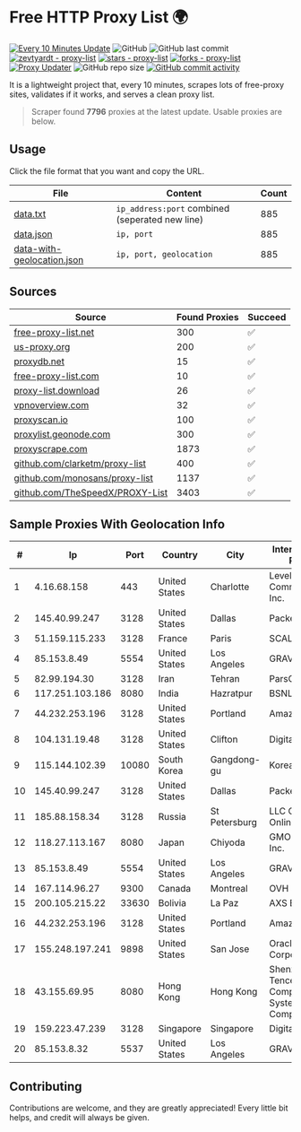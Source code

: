 
# Free HTTP Proxy List 🌍

[![Every 10 Minutes Update](https://github.com/mertguvencli/http-proxy-list/actions/workflows/main.yml/badge.svg?branch=main)](https://github.com/mertguvencli/http-proxy-list/actions/workflows/main.yml)
![GitHub](https://img.shields.io/github/license/mertguvencli/http-proxy-list)
![GitHub last commit](https://img.shields.io/github/last-commit/mertguvencli/http-proxy-list)
[![zevtyardt - proxy-list](https://img.shields.io/static/v1?label=zevtyardt&message=proxy-list&color=blue&logo=github)](https://github.com/zevtyardt/proxy-list "Go to GitHub repo")
[![stars - proxy-list](https://img.shields.io/github/stars/zevtyardt/proxy-list?style=social)](https://github.com/zevtyardt/proxy-list)
[![forks - proxy-list](https://img.shields.io/github/forks/zevtyardt/proxy-list?style=social)](https://github.com/zevtyardt/proxy-list)
[![Proxy Updater](https://github.com/zevtyardt/proxy-list/workflows/Proxy%20Updater/badge.svg)](https://github.com/zevtyardt/proxy-list/actions?query=workflow:"Proxy+Updater")
![GitHub repo size](https://img.shields.io/github/repo-size/zevtyardt/proxy-list)
[![GitHub commit activity](https://img.shields.io/github/commit-activity/m/zevtyardt/proxy-list?logo=commits)](https://github.com/zevtyardt/proxy-list/commits/main)

It is a lightweight project that, every 10 minutes, scrapes lots of free-proxy sites, validates if it works, and serves a clean proxy list.

> Scraper found **7796** proxies at the latest update. Usable proxies are below.

## Usage

Click the file format that you want and copy the URL.

|File|Content|Count|
|----|-------|-----|
|[data.txt](https://raw.githubusercontent.com/mertguvencli/http-proxy-list/main/proxy-list/data.txt)|`ip_address:port` combined (seperated new line)|885|
|[data.json](https://raw.githubusercontent.com/mertguvencli/http-proxy-list/main/proxy-list/data.json)|`ip, port`|885|
|[data-with-geolocation.json](https://raw.githubusercontent.com/mertguvencli/http-proxy-list/main/proxy-list/data-with-geolocation.json)|`ip, port, geolocation`|885|

## Sources

|Source|Found Proxies|Succeed|
|------|-------------|-------|
|[free-proxy-list.net](https://free-proxy-list.net)|300|✅|
|[us-proxy.org](https://www.us-proxy.org)|200|✅|
|[proxydb.net](http://proxydb.net)|15|✅|
|[free-proxy-list.com](https://free-proxy-list.com/?page=&port=&type%5B%5D=http&type%5B%5D=https&up_time=0&search=Search)|10|✅|
|[proxy-list.download](https://www.proxy-list.download/HTTP)|26|✅|
|[vpnoverview.com](https://vpnoverview.com/privacy/anonymous-browsing/free-proxy-servers)|32|✅|
|[proxyscan.io](https://www.proxyscan.io)|100|✅|
|[proxylist.geonode.com](https://proxylist.geonode.com/api/proxy-list?limit=300&page=1&sort_by=lastChecked&sort_type=desc&protocols=http,https)|300|✅|
|[proxyscrape.com](https://api.proxyscrape.com/v2/?request=displayproxies&protocol=http&timeout=10000&country=all&ssl=all&anonymity=all)|1873|✅|
|[github.com/clarketm/proxy-list](https://raw.githubusercontent.com/clarketm/proxy-list/master/proxy-list-raw.txt)|400|✅|
|[github.com/monosans/proxy-list](https://raw.githubusercontent.com/monosans/proxy-list/main/proxies/http.txt)|1137|✅|
|[github.com/TheSpeedX/PROXY-List](https://raw.githubusercontent.com/TheSpeedX/PROXY-List/master/http.txt)|3403|✅|


## Sample Proxies With Geolocation Info

|#|Ip|Port|Country|City|Internet Service Provider|
|-|--|----|-------|----|-------------------------|
|1|4.16.68.158|443|United States|Charlotte|Level 3 Communications, Inc.|
|2|145.40.99.247|3128|United States|Dallas|Packet Host, Inc.|
|3|51.159.115.233|3128|France|Paris|SCALEWAY|
|4|85.153.8.49|5554|United States|Los Angeles|GRAVITYPROXIES|
|5|82.99.194.30|3128|Iran|Tehran|ParsOnline Co.|
|6|117.251.103.186|8080|India|Hazratpur|BSNL Internet|
|7|44.232.253.196|3128|United States|Portland|Amazon.com, Inc.|
|8|104.131.19.48|3128|United States|Clifton|DigitalOcean, LLC|
|9|115.144.102.39|10080|South Korea|Gangdong-gu|Korea Telecom|
|10|145.40.99.247|3128|United States|Dallas|Packet Host, Inc.|
|11|185.88.158.34|3128|Russia|St Petersburg|LLC Country Online|
|12|118.27.113.167|8080|Japan|Chiyoda|GMO Internet, Inc.|
|13|85.153.8.49|5554|United States|Los Angeles|GRAVITYPROXIES|
|14|167.114.96.27|9300|Canada|Montreal|OVH SAS|
|15|200.105.215.22|33630|Bolivia|La Paz|AXS Bolivia S. A.|
|16|44.232.253.196|3128|United States|Portland|Amazon.com, Inc.|
|17|155.248.197.241|9898|United States|San Jose|Oracle Corporation|
|18|43.155.69.95|8080|Hong Kong|Hong Kong|Shenzhen Tencent Computer Systems Company Limited|
|19|159.223.47.239|3128|Singapore|Singapore|DigitalOcean, LLC|
|20|85.153.8.32|5537|United States|Los Angeles|GRAVITYPROXIES|



## Contributing

Contributions are welcome, and they are greatly appreciated! Every
little bit helps, and credit will always be given.

